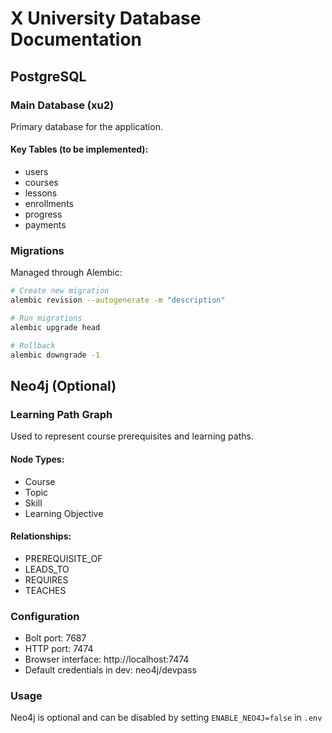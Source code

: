 # X University Database Documentation

## PostgreSQL

### Main Database (xu2)
Primary database for the application.

#### Key Tables (to be implemented):
- users
- courses
- lessons
- enrollments
- progress
- payments

### Migrations
Managed through Alembic:
```bash
# Create new migration
alembic revision --autogenerate -m "description"

# Run migrations
alembic upgrade head

# Rollback
alembic downgrade -1
```

## Neo4j (Optional)

### Learning Path Graph
Used to represent course prerequisites and learning paths.

#### Node Types:
- Course
- Topic
- Skill
- Learning Objective

#### Relationships:
- PREREQUISITE_OF
- LEADS_TO
- REQUIRES
- TEACHES

### Configuration
- Bolt port: 7687
- HTTP port: 7474
- Browser interface: http://localhost:7474
- Default credentials in dev: neo4j/devpass

### Usage
Neo4j is optional and can be disabled by setting `ENABLE_NEO4J=false` in `.env`
